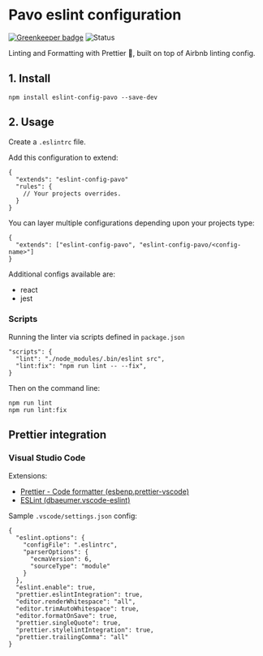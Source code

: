 # Pavo eslint configuration

[![Greenkeeper badge](https://badges.greenkeeper.io/jamiemagique/eslint-config-pavo.svg)](https://greenkeeper.io/)
![Status](https://david-dm.org/jamiemagique/eslint-config-pavo.svg)

Linting and Formatting with Prettier :nail_care:, built on top of Airbnb linting config.

## 1. Install

```
npm install eslint-config-pavo --save-dev
```

## 2. Usage

Create a `.eslintrc` file.

Add this configuration to extend:

```
{
  "extends": "eslint-config-pavo"
  "rules": {
    // Your projects overrides.
  }
}
```

You can layer multiple configurations depending upon your projects type:

```
{
  "extends": ["eslint-config-pavo", "eslint-config-pavo/<config-name>"]
}
```

Additional configs available are:

* react
* jest

### Scripts

Running the linter via scripts defined in `package.json`

```
"scripts": {
  "lint": "./node_modules/.bin/eslint src",
  "lint:fix": "npm run lint -- --fix",
}
```

Then on the command line:

```
npm run lint
npm run lint:fix
```

## Prettier integration

### Visual Studio Code

Extensions:

* [Prettier - Code formatter (esbenp.prettier-vscode)](https://marketplace.visualstudio.com/items?itemName=dbaeumer.vscode-eslint)
* [ESLint (dbaeumer.vscode-eslint)](https://marketplace.visualstudio.com/items?itemName=esbenp.prettier-vscode)

Sample `.vscode/settings.json` config:

```
{
  "eslint.options": {
    "configFile": ".eslintrc",
    "parserOptions": {
      "ecmaVersion": 6,
      "sourceType": "module"
    }
  },
  "eslint.enable": true,
  "prettier.eslintIntegration": true,
  "editor.renderWhitespace": "all",
  "editor.trimAutoWhitespace": true,
  "editor.formatOnSave": true,
  "prettier.singleQuote": true,
  "prettier.stylelintIntegration": true,
  "prettier.trailingComma": "all"
}
```
